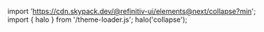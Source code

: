 <!--
type: template
name: collapse
-->

import 'https://cdn.skypack.dev/@refinitiv-ui/elements@next/collapse?min';
import { halo } from '/theme-loader.js';
halo('collapse');
